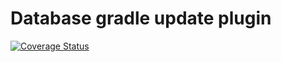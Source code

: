 # Database gradle update plugin #

[![Coverage Status](https://coveralls.io/repos/github/AnkBurov/database-update-plugin/badge.svg?branch=master)](https://coveralls.io/github/AnkBurov/database-update-plugin?branch=master)